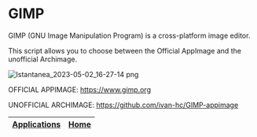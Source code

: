 # GIMP

 GIMP (GNU Image Manipulation Program) is a cross-platform image editor.

 This script allows you to choose between the Official AppImage and the unofficial Archimage.

 ![Istantanea_2023-05-02_16-27-14 png](https://user-images.githubusercontent.com/88724353/235696719-d98df03e-3049-4346-9c3d-ba8cf23e5b46.jpg)

 OFFICIAL APPIMAGE: https://www.gimp.org
 
 UNOFFICIAL ARCHIMAGE: https://github.com/ivan-hc/GIMP-appimage

 | [Applications](https://portable-linux-apps.github.io/apps.html) | [Home](https://portable-linux-apps.github.io)
 | --- | --- |
